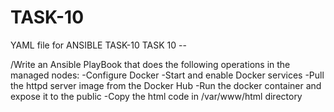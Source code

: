 # TASK-10
YAML file for ANSIBLE TASK-10
TASK 10 --

/Write an Ansible PlayBook that does the 
following operations in the managed nodes:
 -Configure Docker
 -Start and enable Docker services
 -Pull the httpd server image from the Docker Hub
 -Run the docker container and expose it to the public
 -Copy the html code in /var/www/html directory 
